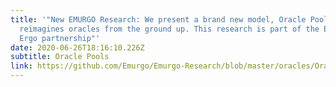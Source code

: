 ```yaml
---
title: '"New EMURGO Research: We present a brand new model, Oracle Pools, which
  reimagines oracles from the ground up. This research is part of the Emurgo
  Ergo partnership"'
date: 2020-06-26T18:16:10.226Z
subtitle: Oracle Pools
link: https://github.com/Emurgo/Emurgo-Research/blob/master/oracles/Oracle-Pools.md
---
```

